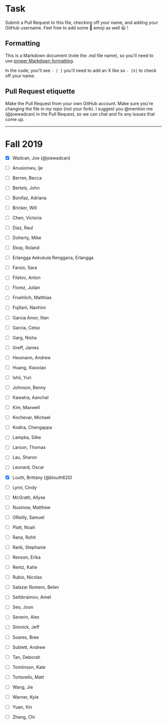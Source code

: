 # Task
Submit a Pull Request to this file, checking off your name, and adding your GitHub username. Feel free to add some :rocket: emoji as well :smiley: ! 

## Formatting
This is a Markdown document (note the .md file name), so you'll need to use [proper Markdown formatting](https://help.github.com/articles/basic-writing-and-formatting-syntax/#task-lists). 

In the code, you'll see `- [ ]` you'll need to add an X like so `- [X]` to check off your name.

## Pull Request etiquette
Make the Pull Request from your own GitHub account. Make sure you're changing the file in _my repo_ (not your fork). I suggest you @mention me (@joewadcan) in the Pull Request, so we can chat and fix any issues that come up. 


------------

# Fall 2019

- [X] Wadcan, Joe (@joewadcan)

- [ ] Anusionwu, Ije

- [ ] Berren, Becca

- [ ] Bertels, John

- [ ] Bonifaz, Adriana

- [ ] Bricker, Will

- [ ] Chen, Victoria

- [ ] Diaz, Raul

- [ ] Doherty, Mike

- [ ] Ekop, Roland

- [ ] Erlangga Aekukula Renggana, Erlangga

- [ ] Farsio, Sara

- [ ] Filatov, Anton

- [ ] Florez, Julian

- [ ] Froehlich, Matthias

- [ ] Fujitani, Naohiro

- [ ] Garcia Amor, Illan

- [ ] Garcia, Celso

- [ ] Garg, Nisha

- [ ] Greff, James

- [ ] Heumann, Andrew

- [ ] Huang, Xiaoxiao

- [ ] Ishii, Yuri

- [ ] Johnson, Benny

- [ ] Kawatra, Aanchal

- [ ] Kim, Maxwell

- [ ] Kochevar, Michael

- [ ] Kodira, Chengappa

- [ ] Lampka, Silke

- [ ] Larson, Thomas

- [ ] Lau, Sharon

- [ ] Leonard, Oscar

- [X] Louth, Brittany (@blouth620)

- [ ] Lynn, Cindy

- [ ] McGrath, Allyse

- [ ] Nusinow, Matthew

- [ ] OReilly, Samuel

- [ ] Platt, Noah

- [ ] Rana, Rohit

- [ ] Rank, Stephanie

- [ ] Renson, Erika

- [ ] Rentz, Katie

- [ ] Rubio, Nicolas

- [ ] Salazar Romero, Belen

- [ ] Seitibraimov, Amet

- [ ] Seo, Joon

- [ ] Severin, Alex

- [ ] Simnick, Jeff

- [ ] Soares, Bree

- [ ] Sublett, Andrew

- [ ] Tan, Deborah

- [ ] Tomlinson, Kate

- [ ] Tortorello, Matt

- [ ] Wang, Jie

- [ ] Warner, Kyle

- [ ] Yuan, Xin

- [ ] Zhang, Chi

